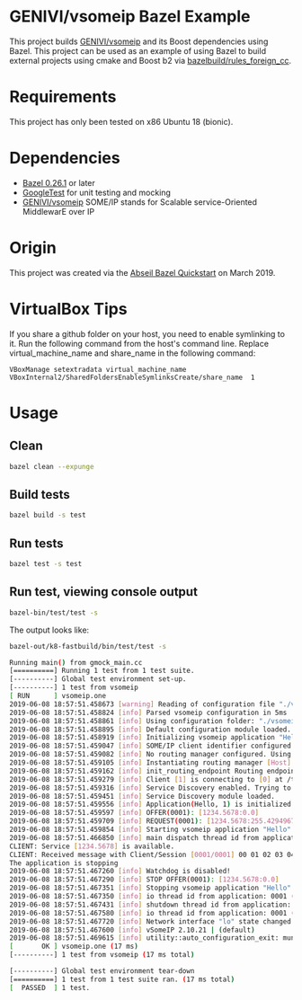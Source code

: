 # GENIVI/vsomeip Bazel Example

This project builds [GENIVI/vsomeip](https://github.com/GENIVI/vsomeip) and its Boost dependencies using Bazel. This project can be used as an example of using Bazel to build external projects using cmake and Boost b2 via [bazelbuild/rules_foreign_cc](https://github.com/bazelbuild/rules_foreign_cc).

# Requirements

This project has only been tested on x86 Ubuntu 18 (bionic).

# Dependencies

- [Bazel 0.26.1](https://docs.bazel.build/versions/master/install.html) or later
- [GoogleTest](https://github.com/google/googletest) for unit testing and mocking
- [GENIVI/vsomeip](https://github.com/GENIVI/vsomeip) SOME/IP stands for Scalable service-Oriented MiddlewarE over IP

# Origin

This project was created via the [Abseil Bazel Quickstart](https://abseil.io/docs/cpp/quickstart) on March 2019.

# VirtualBox Tips

If you share a github folder on your host, you need to enable symlinking to it. Run the following command from the host's command line. Replace virtual_machine_name and share_name in the following command:

```
VBoxManage setextradata virtual_machine_name VBoxInternal2/SharedFoldersEnableSymlinksCreate/share_name  1
```

# Usage

## Clean

```bash
bazel clean --expunge
```

## Build tests

```bash
bazel build -s test
```

## Run tests

```bash
bazel test -s test
```

## Run test, viewing console output

```bash
bazel-bin/test/test -s
```

The output looks like:


```bash
bazel-out/k8-fastbuild/bin/test/test -s

Running main() from gmock_main.cc
[==========] Running 1 test from 1 test suite.
[----------] Global test environment set-up.
[----------] 1 test from vsomeip
[ RUN      ] vsomeip.one
2019-06-08 18:57:51.458673 [warning] Reading of configuration file "./vsomeip/BUILD" failed. Configuration may be incomplete.
2019-06-08 18:57:51.458824 [info] Parsed vsomeip configuration in 5ms
2019-06-08 18:57:51.458861 [info] Using configuration folder: "./vsomeip".
2019-06-08 18:57:51.458895 [info] Default configuration module loaded.
2019-06-08 18:57:51.458919 [info] Initializing vsomeip application "Hello".
2019-06-08 18:57:51.459047 [info] SOME/IP client identifier configured. Using 0001 (was: 0000)
2019-06-08 18:57:51.459082 [info] No routing manager configured. Using auto-configuration.
2019-06-08 18:57:51.459105 [info] Instantiating routing manager [Host].
2019-06-08 18:57:51.459162 [info] init_routing_endpoint Routing endpoint at /tmp/vsomeip-0
2019-06-08 18:57:51.459279 [info] Client [1] is connecting to [0] at /tmp/vsomeip-0
2019-06-08 18:57:51.459316 [info] Service Discovery enabled. Trying to load module.
2019-06-08 18:57:51.459451 [info] Service Discovery module loaded.
2019-06-08 18:57:51.459556 [info] Application(Hello, 1) is initialized (11, 100).
2019-06-08 18:57:51.459597 [info] OFFER(0001): [1234.5678:0.0]
2019-06-08 18:57:51.459709 [info] REQUEST(0001): [1234.5678:255.4294967295]
2019-06-08 18:57:51.459854 [info] Starting vsomeip application "Hello" using 2 threads
2019-06-08 18:57:51.466850 [info] main dispatch thread id from application: 0001 (Hello) is: 7ff0ba6fd700 TID: 4423
CLIENT: Service [1234.5678] is available.
CLIENT: Received message with Client/Session [0001/0001] 00 01 02 03 04 05 06 07 08 09 
The application is stopping
2019-06-08 18:57:51.467260 [info] Watchdog is disabled!
2019-06-08 18:57:51.467290 [info] STOP OFFER(0001): [1234.5678:0.0]
2019-06-08 18:57:51.467351 [info] Stopping vsomeip application "Hello".
2019-06-08 18:57:51.467350 [info] io thread id from application: 0001 (Hello) is: 7ff0c1578200 TID: 4421
2019-06-08 18:57:51.467431 [info] shutdown thread id from application: 0001 (Hello) is: 7ff0b9efc700 TID: 4424
2019-06-08 18:57:51.467580 [info] io thread id from application: 0001 (Hello) is: 7ff0baefe700 TID: 4426
2019-06-08 18:57:51.467720 [info] Network interface "lo" state changed: up
2019-06-08 18:57:51.467600 [info] vSomeIP 2.10.21 | (default)
2019-06-08 18:57:51.469615 [info] utility::auto_configuration_exit: munmap succeeded.
[       OK ] vsomeip.one (17 ms)
[----------] 1 test from vsomeip (17 ms total)

[----------] Global test environment tear-down
[==========] 1 test from 1 test suite ran. (17 ms total)
[  PASSED  ] 1 test.
```
